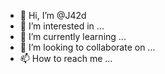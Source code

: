 - 👋 Hi, I’m @J42d
- 👀 I’m interested in ...
- 🌱 I’m currently learning ...
- 💞️ I’m looking to collaborate on ...
- 📫 How to reach me ...

<!---
J42d/J42d is a ✨ special ✨ repository because its `README.md` (this file) appears on your GitHub profile.
You can click the Preview link to take a look at your changes.
--->
